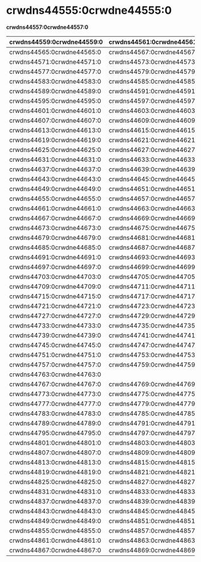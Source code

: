 # crwdns44555:0crwdne44555:0

**crwdns44557:0crwdne44557:0**

| crwdns44559:0crwdne44559:0 | crwdns44561:0crwdne44561:0 | crwdns44563:0crwdne44563:0 |
| -------------------------- | -------------------------- | -------------------------- |
| crwdns44565:0crwdne44565:0 | crwdns44567:0crwdne44567:0 | crwdns44569:0crwdne44569:0 |
| crwdns44571:0crwdne44571:0 | crwdns44573:0crwdne44573:0 | crwdns44575:0crwdne44575:0 |
| crwdns44577:0crwdne44577:0 | crwdns44579:0crwdne44579:0 | crwdns44581:0crwdne44581:0 |
| crwdns44583:0crwdne44583:0 | crwdns44585:0crwdne44585:0 | crwdns44587:0crwdne44587:0 |
| crwdns44589:0crwdne44589:0 | crwdns44591:0crwdne44591:0 | crwdns44593:0crwdne44593:0 |
| crwdns44595:0crwdne44595:0 | crwdns44597:0crwdne44597:0 | crwdns44599:0crwdne44599:0 |
| crwdns44601:0crwdne44601:0 | crwdns44603:0crwdne44603:0 | crwdns44605:0crwdne44605:0 |
| crwdns44607:0crwdne44607:0 | crwdns44609:0crwdne44609:0 | crwdns44611:0crwdne44611:0 |
| crwdns44613:0crwdne44613:0 | crwdns44615:0crwdne44615:0 | crwdns44617:0crwdne44617:0 |
| crwdns44619:0crwdne44619:0 | crwdns44621:0crwdne44621:0 | crwdns44623:0crwdne44623:0 |
| crwdns44625:0crwdne44625:0 | crwdns44627:0crwdne44627:0 | crwdns44629:0crwdne44629:0 |
| crwdns44631:0crwdne44631:0 | crwdns44633:0crwdne44633:0 | crwdns44635:0crwdne44635:0 |
| crwdns44637:0crwdne44637:0 | crwdns44639:0crwdne44639:0 | crwdns44641:0crwdne44641:0 |
| crwdns44643:0crwdne44643:0 | crwdns44645:0crwdne44645:0 | crwdns44647:0crwdne44647:0 |
| crwdns44649:0crwdne44649:0 | crwdns44651:0crwdne44651:0 | crwdns44653:0crwdne44653:0 |
| crwdns44655:0crwdne44655:0 | crwdns44657:0crwdne44657:0 | crwdns44659:0crwdne44659:0 |
| crwdns44661:0crwdne44661:0 | crwdns44663:0crwdne44663:0 | crwdns44665:0crwdne44665:0 |
| crwdns44667:0crwdne44667:0 | crwdns44669:0crwdne44669:0 | crwdns44671:0crwdne44671:0 |
| crwdns44673:0crwdne44673:0 | crwdns44675:0crwdne44675:0 | crwdns44677:0crwdne44677:0 |
| crwdns44679:0crwdne44679:0 | crwdns44681:0crwdne44681:0 | crwdns44683:0crwdne44683:0 |
| crwdns44685:0crwdne44685:0 | crwdns44687:0crwdne44687:0 | crwdns44689:0crwdne44689:0 |
| crwdns44691:0crwdne44691:0 | crwdns44693:0crwdne44693:0 | crwdns44695:0crwdne44695:0 |
| crwdns44697:0crwdne44697:0 | crwdns44699:0crwdne44699:0 | crwdns44701:0crwdne44701:0 |
| crwdns44703:0crwdne44703:0 | crwdns44705:0crwdne44705:0 | crwdns44707:0crwdne44707:0 |
| crwdns44709:0crwdne44709:0 | crwdns44711:0crwdne44711:0 | crwdns44713:0crwdne44713:0 |
| crwdns44715:0crwdne44715:0 | crwdns44717:0crwdne44717:0 | crwdns44719:0crwdne44719:0 |
| crwdns44721:0crwdne44721:0 | crwdns44723:0crwdne44723:0 | crwdns44725:0crwdne44725:0 |
| crwdns44727:0crwdne44727:0 | crwdns44729:0crwdne44729:0 | crwdns44731:0crwdne44731:0 |
| crwdns44733:0crwdne44733:0 | crwdns44735:0crwdne44735:0 | crwdns44737:0crwdne44737:0 |
| crwdns44739:0crwdne44739:0 | crwdns44741:0crwdne44741:0 | crwdns44743:0crwdne44743:0 |
| crwdns44745:0crwdne44745:0 | crwdns44747:0crwdne44747:0 | crwdns44749:0crwdne44749:0 |
| crwdns44751:0crwdne44751:0 | crwdns44753:0crwdne44753:0 | crwdns44755:0crwdne44755:0 |
| crwdns44757:0crwdne44757:0 | crwdns44759:0crwdne44759:0 | crwdns44761:0crwdne44761:0 |
| crwdns44763:0crwdne44763:0 |                            | crwdns44765:0crwdne44765:0 |
| crwdns44767:0crwdne44767:0 | crwdns44769:0crwdne44769:0 | crwdns44771:0crwdne44771:0 |
| crwdns44773:0crwdne44773:0 | crwdns44775:0crwdne44775:0 |                            |
| crwdns44777:0crwdne44777:0 | crwdns44779:0crwdne44779:0 | crwdns44781:0crwdne44781:0 |
| crwdns44783:0crwdne44783:0 | crwdns44785:0crwdne44785:0 | crwdns44787:0crwdne44787:0 |
| crwdns44789:0crwdne44789:0 | crwdns44791:0crwdne44791:0 | crwdns44793:0crwdne44793:0 |
| crwdns44795:0crwdne44795:0 | crwdns44797:0crwdne44797:0 | crwdns44799:0crwdne44799:0 |
| crwdns44801:0crwdne44801:0 | crwdns44803:0crwdne44803:0 | crwdns44805:0crwdne44805:0 |
| crwdns44807:0crwdne44807:0 | crwdns44809:0crwdne44809:0 | crwdns44811:0crwdne44811:0 |
| crwdns44813:0crwdne44813:0 | crwdns44815:0crwdne44815:0 | crwdns44817:0crwdne44817:0 |
| crwdns44819:0crwdne44819:0 | crwdns44821:0crwdne44821:0 | crwdns44823:0crwdne44823:0 |
| crwdns44825:0crwdne44825:0 | crwdns44827:0crwdne44827:0 | crwdns44829:0crwdne44829:0 |
| crwdns44831:0crwdne44831:0 | crwdns44833:0crwdne44833:0 | crwdns44835:0crwdne44835:0 |
| crwdns44837:0crwdne44837:0 | crwdns44839:0crwdne44839:0 | crwdns44841:0crwdne44841:0 |
| crwdns44843:0crwdne44843:0 | crwdns44845:0crwdne44845:0 | crwdns44847:0crwdne44847:0 |
| crwdns44849:0crwdne44849:0 | crwdns44851:0crwdne44851:0 | crwdns44853:0crwdne44853:0 |
| crwdns44855:0crwdne44855:0 | crwdns44857:0crwdne44857:0 | crwdns44859:0crwdne44859:0 |
| crwdns44861:0crwdne44861:0 | crwdns44863:0crwdne44863:0 | crwdns44865:0crwdne44865:0 |
| crwdns44867:0crwdne44867:0 | crwdns44869:0crwdne44869:0 | crwdns44871:0crwdne44871:0 |
